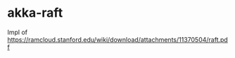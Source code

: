 akka-raft
=========

Impl of https://ramcloud.stanford.edu/wiki/download/attachments/11370504/raft.pdf
